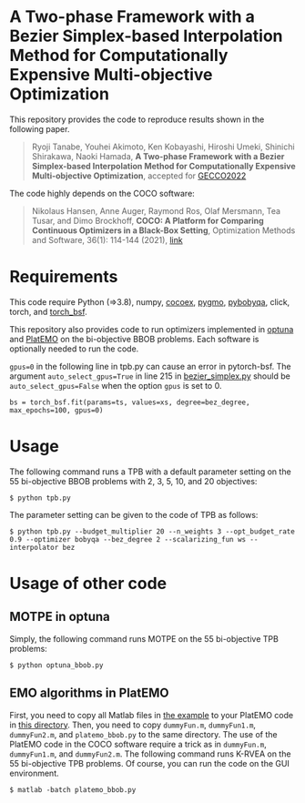 # A Two-phase Framework with a Bezier Simplex-based Interpolation Method for Computationally Expensive Multi-objective Optimization

This repository provides the code to reproduce results shown in the following paper.

> Ryoji Tanabe, Youhei Akimoto, Ken Kobayashi, Hiroshi Umeki, Shinichi Shirakawa, Naoki Hamada, **A Two-phase Framework with a Bezier Simplex-based Interpolation Method for Computationally Expensive Multi-objective Optimization**, accepted for [GECCO2022](https://gecco-2022.sigevo.org)

The code highly depends on the COCO software:

> Nikolaus Hansen, Anne Auger, Raymond Ros, Olaf Mersmann, Tea Tusar, and Dimo Brockhoff, **COCO: A Platform for Comparing Continuous Optimizers in a Black-Box Setting**, Optimization Methods and Software, 36(1): 114-144 (2021), [link](https://arxiv.org/abs/1603.08785)


# Requirements

This code require Python (=>3.8), numpy, [cocoex](https://github.com/numbbo/coco), [pygmo](https://esa.github.io/pygmo2/index.html), [pybobyqa](https://numericalalgorithmsgroup.github.io/pybobyqa/build/html/index.html#), click, torch, and [torch\_bsf](https://gitlab.com/hmkz/pytorch-bsf). 

This repository also provides code to run optimizers implemented in [optuna](https://github.com/optuna/optuna) and [PlatEMO](https://github.com/BIMK/PlatEMO) on the bi-objective BBOB problems. Each software is optionally needed to run the code.

``gpus=0`` in the following line in tpb.py can cause an error in pytorch-bsf. The argument ``auto_select_gpus=True`` in line 215 in [bezier\_simplex.py](https://gitlab.com/hmkz/pytorch-bsf/-/blob/master/torch_bsf/bezier_simplex.py) should be ``auto_select_gpus=False`` when the option ``gpus`` is set to 0.

```
bs = torch_bsf.fit(params=ts, values=xs, degree=bez_degree, max_epochs=100, gpus=0)
```

# Usage

The following command runs a TPB with a default parameter setting on the 55 bi-objective BBOB problems with 2, 3, 5, 10, and 20 objectives:

```
$ python tpb.py
```
The parameter setting can be given to the code of TPB as follows:

```
$ python tpb.py --budget_multiplier 20 --n_weights 3 --opt_budget_rate 0.9 --optimizer bobyqa --bez_degree 2 --scalarizing_fun ws --interpolator bez
```

# Usage of other code

## MOTPE in optuna

Simply, the following command runs MOTPE on the 55 bi-objective TPB problems:

```
$ python optuna_bbob.py
```

## EMO algorithms in PlatEMO

First, you need to copy all Matlab files in [the example](https://github.com/numbbo/coco/tree/master/code-experiments/build/matlab) to your PlatEMO code in [this directory](https://github.com/BIMK/PlatEMO/tree/master/PlatEMO). Then, you need to copy ``dummyFun.m``, ``dummyFun1.m``, ``dummyFun2.m``, and ``platemo_bbob.py`` to the same directory. The use of the PlatEMO code in the COCO software require a trick as in ``dummyFun.m``, ``dummyFun1.m``, and ``dummyFun2.m``. The following command runs K-RVEA on the 55 bi-objective TPB problems. Of course, you can run the code on the GUI environment.

```
$ matlab -batch platemo_bbob.py
```
